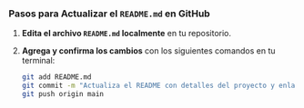 
### Pasos para Actualizar el `README.md` en GitHub

1. **Edita el archivo `README.md` localmente** en tu repositorio.

2. **Agrega y confirma los cambios** con los siguientes comandos en tu terminal:

   ```bash
   git add README.md
   git commit -m "Actualiza el README con detalles del proyecto y enlace a GitHub Pages"
   git push origin main
